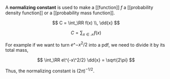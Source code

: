 A **normalizing constant** is used to make a [[function]] $f$ a [[probability density function]] or a [[probability mass function]]. 

$$
C = \int_\RR f(x) \\, \dd{x}
$$

$$
C = \sum_{x \in \mathcal{X}} f(x)
$$


For example if we want to turn $e\^{-x^2/2}$ into a pdf, we need to divide it by its total mass,

$$
\int_\RR e\^{-x\^2/2} \dd{x} = \sqrt{2\pi}
$$

Thus, the normalizing constant is $(2\pi)^{-1/2}$.
